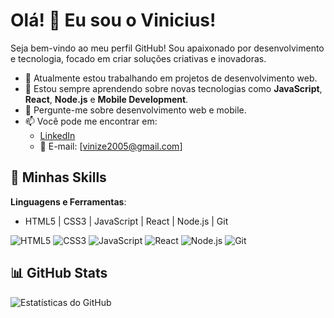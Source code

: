 # Olá! 👋 Eu sou o Vinicius!

Seja bem-vindo ao meu perfil GitHub! Sou apaixonado por desenvolvimento e tecnologia, focado em criar soluções criativas e inovadoras.

- 🔭 Atualmente estou trabalhando em projetos de desenvolvimento web.
- 🌱 Estou sempre aprendendo sobre novas tecnologias como **JavaScript**, **React**, **Node.js** e **Mobile Development**.
- 💬 Pergunte-me sobre desenvolvimento web e mobile.
- 📫 Você pode me encontrar em: 
  - [LinkedIn](https://www.linkedin.com/in/vinicius-azeredo-fran%C3%A7a-9223a6330/) 
  - 📧 E-mail: [vinize2005@gmail.com]
  
## 🚀 Minhas Skills

**Linguagens e Ferramentas**:

- HTML5 | CSS3 | JavaScript | React | Node.js | Git

![HTML5](https://img.shields.io/badge/-HTML5-E34F26?style=flat&logo=html5&logoColor=white)
![CSS3](https://img.shields.io/badge/-CSS3-1572B6?style=flat&logo=css3)
![JavaScript](https://img.shields.io/badge/-JavaScript-F7DF1E?style=flat&logo=javascript&logoColor=black)
![React](https://img.shields.io/badge/-React-61DAFB?style=flat&logo=react&logoColor=black)
![Node.js](https://img.shields.io/badge/-Node.js-339933?style=flat&logo=nodedotjs)
![Git](https://img.shields.io/badge/-Git-F05032?style=flat&logo=git&logoColor=white)

## 📊 GitHub Stats

![Estatísticas do GitHub](https://github-readme-stats.vercel.app/api?username=seuusuario&show_icons=true&theme=radical)
